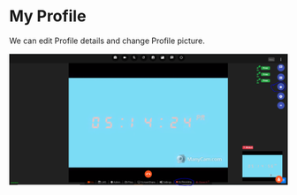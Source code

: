 # My Profile

We can edit Profile details and change Profile picture.

![](../.gitbook/assets/image%20%28184%29.png)

